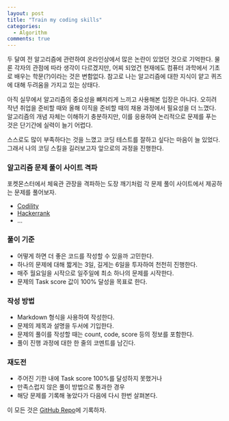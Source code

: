 ```yaml
---
layout: post
title: "Train my coding skills"
categories:
  - Algorithm
comments: true
---
```


두 달여 전 알고리즘에 관련하여 온라인상에서 많은 논란이 있었던 것으로 기억한다. 물론 각자의 관점에 따라 생각이 다르겠지만, 어찌 되었건 현재에도 컴퓨터 과학에서 기초로 배우는 학문(?)이라는 것은 변함없다. 참고로 나는 알고리즘에 대한 지식이 얕고 퀴즈에 대해 두려움을 가지고 있는 상태다.

아직 실무에서 알고리즘의 중요성을 뼈저리게 느끼고 사용해본 입장은 아니다. 오히려 작년 취업을 준비할 때와 올해 이직을 준비할 때의 채용 과정에서 필요성을 더 느꼈다. 알고리즘의 개념 자체는 이해하기 충분하지만, 이를 응용하여 논리적으로 문제를 푸는 것은 단기간에 실력이 늘기 어렵다.

스스로도 많이 부족하다는 것을 느꼈고 코딩 테스트를 잘하고 싶다는 마음이 늘 있었다. 그래서 나의 코딩 스킬을 길러보고자 앞으로의 과정을 진행한다.

### 알고리즘 문제 풀이 사이트 격파

포켓몬스터에서 체육관 관장을 격파하는 도장 깨기처럼 각 문제 풀이 사이트에서 제공하는 문제를 풀어보자.

* [Codility](https://codility.com)
* [Hackerrank](https://www.hackerrank.com)
* ...

### 풀이 기준

* 어떻게 하면 더 좋은 코드를 작성할 수 있을까 고민한다.
* 하나의 문제에 대해 짧게는 3일, 길게는 6일을 투자하여 천천히 진행한다.
* 매주 월요일을 시작으로 일주일에 최소 하나의 문제를 시작한다.
* 문제의 Task score 값이 100% 달성을 목표로 한다.

### 작성 방법

* Markdown 형식을 사용하여 작성한다.
* 문제의 제목과 설명을 두서에 기입한다.
* 문제의 풀이를 작성할 때는 count, code, score 등의 정보를 포함한다.
* 풀이 진행 과정에 대한 한 줄의 코멘트를 남긴다.

### 재도전

* 주어진 기한 내에 Task score 100%를 달성하지 못했거나
* 만족스럽지 않은 풀이 방법으로 통과한 경우
* 해당 문제를 기록해 놓았다가 다음에 다시 한번 살펴본다.

이 모든 것은 [GitHub Repo](https://github.com/dudmy/study)에 기록하자.
